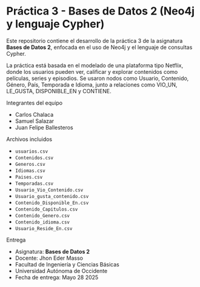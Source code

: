 # Práctica 3 - Bases de Datos 2 (Neo4j y lenguaje Cypher)

Este repositorio contiene el desarrollo de la práctica 3 de la asignatura **Bases de Datos 2**, enfocada en el uso de Neo4j y el lenguaje de consultas Cypher. 

La práctica está basada en el modelado de una plataforma tipo Netflix, donde los usuarios pueden ver, calificar y explorar contenidos como películas, series y episodios. Se usaron nodos como Usuario, Contenido, Género, País, Temporada e Idioma, junto a relaciones como VIO_UN, LE_GUSTA, DISPONIBLE_EN y CONTIENE.



Integrantes del equipo

- Carlos Chalaca 
- Samuel Salazar  
- Juan Felipe Ballesteros



Archivos incluidos

- `usuarios.csv`  
- `Contenidos.csv`  
- `Generos.csv`  
- `Idiomas.csv`  
- `Paises.csv`  
- `Temporadas.csv`  
- `Usuario_Vio_Contenido.csv`  
- `Usuario_gusta_contenido.csv`  
- `Contenido_Disponible_En.csv`  
- `Contenido_Capitulos.csv`
- `Contenido_Genero.csv`
- `Contenido_idioma.csv`
- `Usuario_Reside_En.csv`

Entrega

- Asignatura: **Bases de Datos 2**
- Docente: Jhon Eder Masso
- Facultad de Ingeniería y Ciencias Básicas
- Universidad Autónoma de Occidente
- Fecha de entrega: Mayo 28 2025
